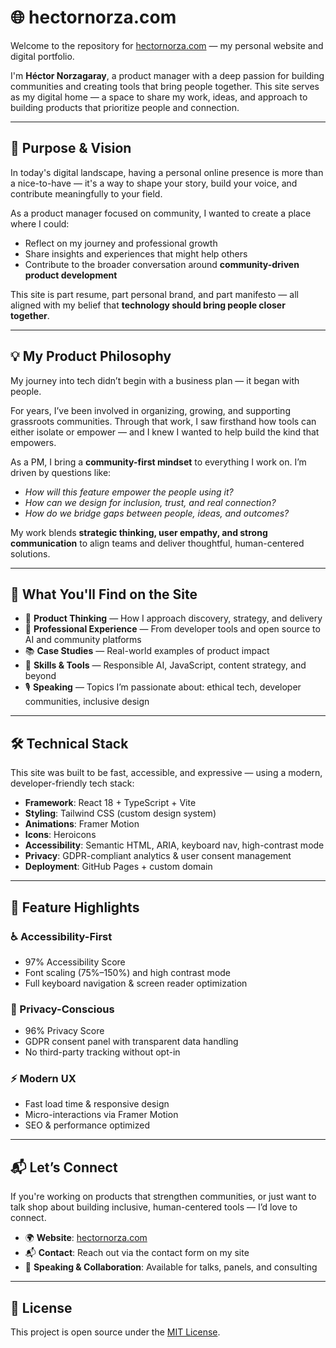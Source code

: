 # 🌐 hectornorza.com

Welcome to the repository for [hectornorza.com](https://www.hectornorza.com/) — my personal website and digital portfolio.

I'm **Héctor Norzagaray**, a product manager with a deep passion for building communities and creating tools that bring people together. This site serves as my digital home — a space to share my work, ideas, and approach to building products that prioritize people and connection.

---

## 🎯 Purpose & Vision

In today's digital landscape, having a personal online presence is more than a nice-to-have — it's a way to shape your story, build your voice, and contribute meaningfully to your field.

As a product manager focused on community, I wanted to create a place where I could:
- Reflect on my journey and professional growth
- Share insights and experiences that might help others
- Contribute to the broader conversation around **community-driven product development**

This site is part resume, part personal brand, and part manifesto — all aligned with my belief that **technology should bring people closer together**.

---

## 💡 My Product Philosophy

My journey into tech didn’t begin with a business plan — it began with people.

For years, I’ve been involved in organizing, growing, and supporting grassroots communities. Through that work, I saw firsthand how tools can either isolate or empower — and I knew I wanted to help build the kind that empowers.

As a PM, I bring a **community-first mindset** to everything I work on. I’m driven by questions like:
- *How will this feature empower the people using it?*
- *How can we design for inclusion, trust, and real connection?*
- *How do we bridge gaps between people, ideas, and outcomes?*

My work blends **strategic thinking, user empathy, and strong communication** to align teams and deliver thoughtful, human-centered solutions.

---

## 🚀 What You'll Find on the Site

- 🧠 **Product Thinking** — How I approach discovery, strategy, and delivery
- 💼 **Professional Experience** — From developer tools and open source to AI and community platforms
- 📚 **Case Studies** — Real-world examples of product impact
- 🧰 **Skills & Tools** — Responsible AI, JavaScript, content strategy, and beyond
- 🎙 **Speaking** — Topics I’m passionate about: ethical tech, developer communities, inclusive design

---

## 🛠 Technical Stack

This site was built to be fast, accessible, and expressive — using a modern, developer-friendly tech stack:

- **Framework**: React 18 + TypeScript + Vite
- **Styling**: Tailwind CSS (custom design system)
- **Animations**: Framer Motion
- **Icons**: Heroicons
- **Accessibility**: Semantic HTML, ARIA, keyboard nav, high-contrast mode
- **Privacy**: GDPR-compliant analytics & user consent management
- **Deployment**: GitHub Pages + custom domain

---

## 🎨 Feature Highlights

### ♿ Accessibility-First
- 97% Accessibility Score
- Font scaling (75%–150%) and high contrast mode
- Full keyboard navigation & screen reader optimization

### 🔐 Privacy-Conscious
- 96% Privacy Score
- GDPR consent panel with transparent data handling
- No third-party tracking without opt-in

### ⚡ Modern UX
- Fast load time & responsive design
- Micro-interactions via Framer Motion
- SEO & performance optimized

---

## 📬 Let’s Connect

If you're working on products that strengthen communities, or just want to talk shop about building inclusive, human-centered tools — I’d love to connect.

- 🌍 **Website**: [hectornorza.com](https://www.hectornorza.com/)
- 📬 **Contact**: Reach out via the contact form on my site
- 🎤 **Speaking & Collaboration**: Available for talks, panels, and consulting

---

## 📄 License

This project is open source under the [MIT License](LICENSE).

